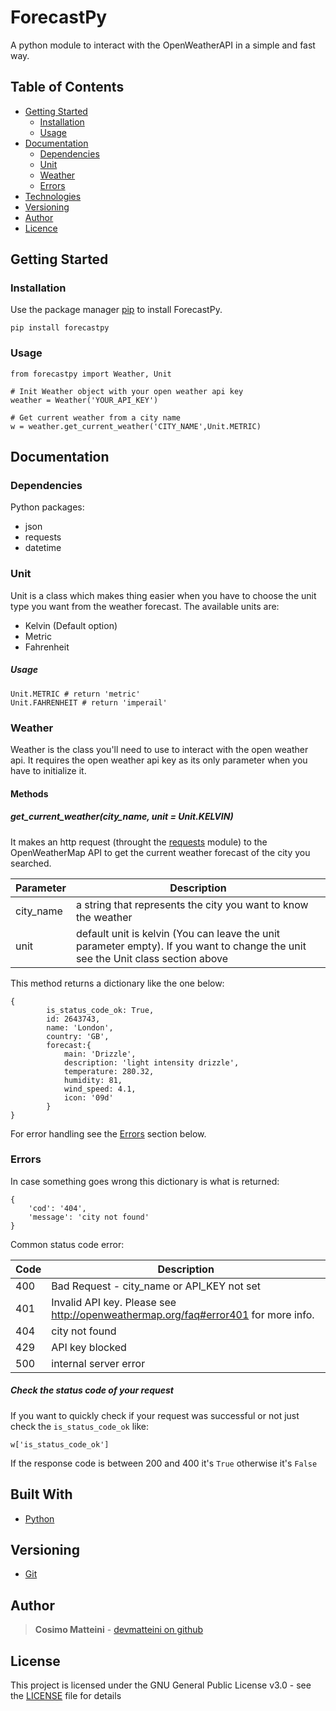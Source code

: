 # ForecastPy

A python module to interact with the OpenWeatherAPI in a simple and fast way.

## Table of Contents
- [Getting Started](#getting-started)
    - [Installation](#installation)
    - [Usage](#usage)
- [Documentation](#documentation)
    - [Dependencies](#Dependencies)
    - [Unit](#Unit)
    - [Weather](#Weather)
    - [Errors](#Errors)
- [Technologies](#Technologies)
- [Versioning](#Versioning)
- [Author](#Author)
- [Licence](#License)

## Getting Started

### Installation

Use the package manager [pip](https://pip.pypa.io/en/stable/) to install ForecastPy.

```
pip install forecastpy
```

### Usage

```
from forecastpy import Weather, Unit

# Init Weather object with your open weather api key
weather = Weather('YOUR_API_KEY')

# Get current weather from a city name
w = weather.get_current_weather('CITY_NAME',Unit.METRIC)
```

## Documentation

### Dependencies
Python packages:
- json
- requests
- datetime

### Unit

Unit is a class which makes thing easier when you have to choose the unit type you want from the weather forecast.
The available units are:

- Kelvin (Default option)
- Metric
- Fahrenheit

##### Usage

```
Unit.METRIC # return 'metric'
Unit.FAHRENHEIT # return 'imperail'
```

### Weather

Weather is the class you'll need to use to interact with the open weather api.
It requires the open weather api key as its only parameter when you have to initialize it.

#### Methods

##### get_current_weather(city_name, unit = Unit.KELVIN)

It makes an http request (throught the [requests](http://2.python-requests.org/en/master/) module) to the OpenWeatherMap API to get the current weather forecast of the city you searched.

| Parameter | Description |
| --------- | ------------|
| city_name | a string that represents the city you want to know the weather|
| unit      | default unit is kelvin (You can leave the unit parameter empty). If you want to change the unit see the Unit class section above |

This method returns a dictionary like the one below:

```
{
        is_status_code_ok: True,
        id: 2643743,
        name: 'London',
        country: 'GB',
        forecast:{
            main: 'Drizzle',
            description: 'light intensity drizzle',
            temperature: 280.32,
            humidity: 81,
            wind_speed: 4.1,
            icon: '09d'
        }
}
```

For error handling see the [Errors](#errors) section below.

### Errors

In case something goes wrong this dictionary is what is returned:
```
{
    'cod': '404', 
    'message': 'city not found'
}
```

Common status code error:

| Code | Description |
|------|-------------|
|400 | Bad Request - city_name or API_KEY not set|
| 401 | Invalid API key. Please see http://openweathermap.org/faq#error401 for more info.|
|404 | city not found|
|429 |  API key blocked |
|500 | internal server error|

##### Check the status code of your request
If you want to quickly check if your request was successful or not just check the `is_status_code_ok` like:
```
w['is_status_code_ok']
```
If the response code is between 200 and 400 it's `True` otherwise it's `False`

## Built With

- [Python](https://python.org)

## Versioning

- [Git](https://git-scm.com/)

## Author

> **Cosimo Matteini** - [devmatteini on github](https://github.com/devmatteini)

## License

This project is licensed under the GNU General Public License v3.0 - see the [LICENSE](https://github.com/devmatteini/forecastpy/blob/master/LICENSE) file for details
